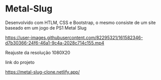 # Metal-Slug
Desenvolvido com HTLM, CSS e Bootstrap, o mesmo consiste de um site baseado em um jogo de PS1 Metal Slug


https://user-images.githubusercontent.com/82295321/161582346-d7b30366-24f6-46a1-9c4a-2028c714c155.mp4

Reajuste da resolução 1080X20


link do projeto 

https://metal-slug-clone.netlify.app/


